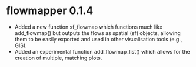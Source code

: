 # flowmapper 0.1.4

-  Added a new function sf_flowmap which functions much like add_flowmap() but outputs the flows as spatial (sf) objects, allowing them to be easily exported and used in other visualisation tools (e.g., GIS).
-  Added an experimental function add_flowmap_list() which allows for the creation of multiple, matching plots.

